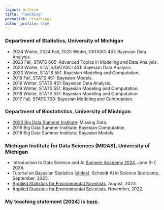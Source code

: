```yaml
---
layout: archive
title: "Teaching"
permalink: /teaching/
author_profile: true
---
```


### Department of Statistics, University of Michigan

* 2024 Winter, 2024 Fall, 2025 Winter, DATASCI 451: Bayesian Data Analysis.  
* 2023 Fall, STATS 605: Advanced Topics in Modeling and Data Analysis.  
* 2023 Winter, STATS/DATASCI 451: Bayesian Data Analysis.
* 2020 Winter, STATS 551: Bayesian Modeling and Computation.
* 2019 Fall, STATS 451: Bayesian Models.
* 2019 Winter, STATS 451: Bayesian Data Analysis.
* 2019 Winter, STATS 551: Bayesian Modeling and Computation.
* 2018 Winter, STATS 551: Bayesian Modeling and Computation.
* 2017 Fall, STATS 700: Bayesian Modeling and Computation.

### Department of Biostatistics, University of Michigan

* [2023 Big Data Summer Institute](https://sph.umich.edu/bdsi/): Missing Data.
* 2019 Big Data Summer Institute: Bayesian Computation.
* 2018 Big Data Summer Institute; Bayesian Models.

### Michigan Institute for Data Sciences (MIDAS), University of Michigan

* Introduction to Data Science and AI [Summer Academy 2024](https://midas.umich.edu/workshops/intro-ds-summer-academy-24/), June 3–7, 2024.
* Tutorial on Bayesian Statistics ([slides](https://drive.google.com/file/d/1NW-qLSknaJVlttj7s0sf482C2a4TkWAe/view?usp=drive_link)), Schmidt AI in Science Bootcamp, September, 2023.
* [Applied Statistics for Environmental Scientists](https://midas.umich.edu/midas-training-program-for-environmental-scientists/), August, 2023.
* [Applied Statistics for Environmental Scientists](https://midas.umich.edu/workshops/environmental-academy-2023/), November, 2022.

### My teaching statement (2024) is [here](https://drive.google.com/file/d/11ZrQq9ymmlF2a9nNIoM6HfOmNXkm6t6O/view?usp=drive_link).
